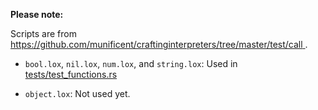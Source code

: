 <!-- Date Created: 28/07/2025. -->

**Please note:**

Scripts are from 
[ https://github.com/munificent/craftinginterpreters/tree/master/test/call ](https://github.com/munificent/craftinginterpreters/tree/master/test/call).

- `bool.lox`, `nil.lox`, `num.lox`, and `string.lox`: Used in [tests/test_functions.rs](https://github.com/behai-nguyen/rlox/blob/main/tests/test_functions.rs)

- `object.lox`: Not used yet.